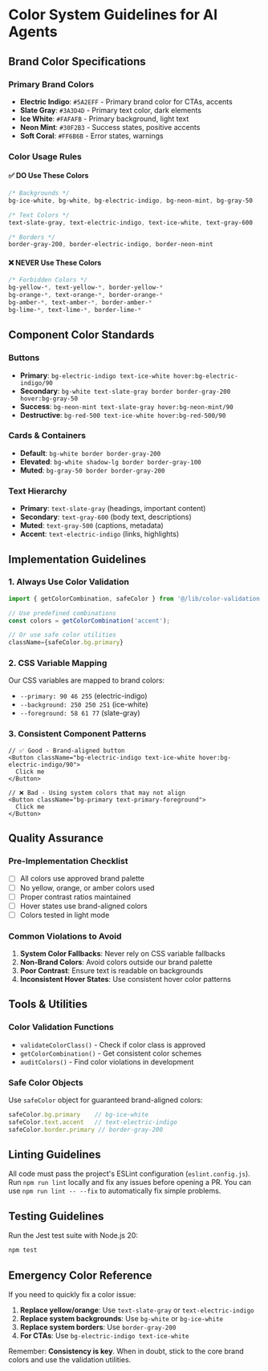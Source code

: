 
# Color System Guidelines for AI Agents

## Brand Color Specifications

### Primary Brand Colors
- **Electric Indigo**: `#5A2EFF` - Primary brand color for CTAs, accents
- **Slate Gray**: `#3A3D4D` - Primary text color, dark elements  
- **Ice White**: `#FAFAFB` - Primary background, light text
- **Neon Mint**: `#30F2B3` - Success states, positive accents
- **Soft Coral**: `#FF6B6B` - Error states, warnings

### Color Usage Rules

#### ✅ DO Use These Colors
```css
/* Backgrounds */
bg-ice-white, bg-white, bg-electric-indigo, bg-neon-mint, bg-gray-50

/* Text Colors */  
text-slate-gray, text-electric-indigo, text-ice-white, text-gray-600

/* Borders */
border-gray-200, border-electric-indigo, border-neon-mint
```

#### ❌ NEVER Use These Colors
```css
/* Forbidden Colors */
bg-yellow-*, text-yellow-*, border-yellow-*
bg-orange-*, text-orange-*, border-orange-*  
bg-amber-*, text-amber-*, border-amber-*
bg-lime-*, text-lime-*, border-lime-*
```

## Component Color Standards

### Buttons
- **Primary**: `bg-electric-indigo text-ice-white hover:bg-electric-indigo/90`
- **Secondary**: `bg-white text-slate-gray border border-gray-200 hover:bg-gray-50`
- **Success**: `bg-neon-mint text-slate-gray hover:bg-neon-mint/90`
- **Destructive**: `bg-red-500 text-ice-white hover:bg-red-500/90`

### Cards & Containers
- **Default**: `bg-white border border-gray-200`
- **Elevated**: `bg-white shadow-lg border border-gray-100`
- **Muted**: `bg-gray-50 border border-gray-200`

### Text Hierarchy
- **Primary**: `text-slate-gray` (headings, important content)
- **Secondary**: `text-gray-600` (body text, descriptions)
- **Muted**: `text-gray-500` (captions, metadata)
- **Accent**: `text-electric-indigo` (links, highlights)

## Implementation Guidelines

### 1. Always Use Color Validation
```typescript
import { getColorCombination, safeColor } from '@/lib/color-validation';

// Use predefined combinations
const colors = getColorCombination('accent');

// Or use safe color utilities
className={safeColor.bg.primary}
```

### 2. CSS Variable Mapping
Our CSS variables are mapped to brand colors:
- `--primary: 90 46 255` (electric-indigo)
- `--background: 250 250 251` (ice-white)
- `--foreground: 58 61 77` (slate-gray)

### 3. Consistent Component Patterns
```tsx
// ✅ Good - Brand-aligned button
<Button className="bg-electric-indigo text-ice-white hover:bg-electric-indigo/90">
  Click me
</Button>

// ❌ Bad - Using system colors that may not align
<Button className="bg-primary text-primary-foreground">
  Click me
</Button>
```

## Quality Assurance

### Pre-Implementation Checklist
- [ ] All colors use approved brand palette
- [ ] No yellow, orange, or amber colors used
- [ ] Proper contrast ratios maintained
- [ ] Hover states use brand-aligned colors
- [ ] Colors tested in light mode

### Common Violations to Avoid
1. **System Color Fallbacks**: Never rely on CSS variable fallbacks
2. **Non-Brand Colors**: Avoid colors outside our brand palette
3. **Poor Contrast**: Ensure text is readable on backgrounds
4. **Inconsistent Hover States**: Use consistent hover color patterns

## Tools & Utilities

### Color Validation Functions
- `validateColorClass()` - Check if color class is approved
- `getColorCombination()` - Get consistent color schemes
- `auditColors()` - Find color violations in development

### Safe Color Objects
Use `safeColor` object for guaranteed brand-aligned colors:
```typescript
safeColor.bg.primary    // bg-ice-white
safeColor.text.accent   // text-electric-indigo  
safeColor.border.primary // border-gray-200
```
## Linting Guidelines

All code must pass the project's ESLint configuration (`eslint.config.js`). Run `npm run lint` locally and fix any issues before opening a PR. You can use `npm run lint -- --fix` to automatically fix simple problems.

## Testing Guidelines

Run the Jest test suite with Node.js 20:
```bash
npm test
```


## Emergency Color Reference

If you need to quickly fix a color issue:
1. **Replace yellow/orange**: Use `text-slate-gray` or `text-electric-indigo`
2. **Replace system backgrounds**: Use `bg-white` or `bg-ice-white`
3. **Replace system borders**: Use `border-gray-200`
4. **For CTAs**: Use `bg-electric-indigo text-ice-white`

Remember: **Consistency is key**. When in doubt, stick to the core brand colors and use the validation utilities.
